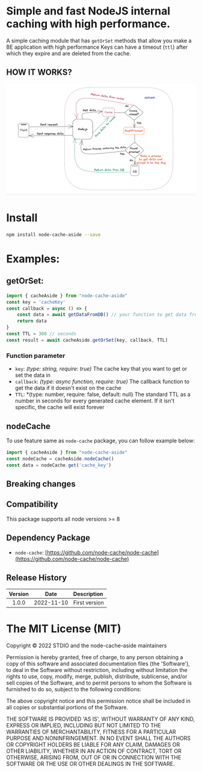 <!-- ![Logo](./static//logo.svg) -->

<!-- [![Node.js CI](https://github.com/node-cache/node-cache/workflows/Node.js%20CI/badge.svg?branch=master)](https://github.com/node-cache/node-cache/actions?query=workflow%3A%22Node.js+CI%22+branch%3A%22master%22)
![Dependency status](https://img.shields.io/david/node-cache/node-cache)
[![NPM package version](https://img.shields.io/npm/v/node-cache?label=npm%20package)](https://www.npmjs.com/package/node-cache)
[![NPM monthly downloads](https://img.shields.io/npm/dm/node-cache)](https://www.npmjs.com/package/node-cache)
[![GitHub issues](https://img.shields.io/github/issues/node-cache/node-cache)](https://github.com/node-cache/node-cache/issues)
[![Coveralls Coverage](https://img.shields.io/coveralls/node-cache/node-cache.svg)](https://coveralls.io/github/node-cache/node-cache) -->

# Simple and fast NodeJS internal caching with high performance.

A simple caching module that has `getOrSet` methods that allow you make a BE application with high performance
Keys can have a timeout (`ttl`) after which they expire and are deleted from the cache.


## HOW IT WORKS?

![How it works](./static/flow.jpg)


# Install

```bash
npm install node-cache-aside --save
```

# Examples:

## getOrSet:

```js
import { cacheAside } from "node-cache-aside"
const key = 'cacheKey'
const callback = async () => {
    const data = await getDataFromDB() // your function to get data from database
    return data
}
const TTL = 300 // seconds
const result = await cacheAside.getOrSet(key, callback, TTL)
```

### Function parameter

- `key`: *(type: string, require: true)* The cache key that you want to get or set the data in
- `callback`: *(type: async function, require: true)* The callback function to get the data if it doesn't exist on the cache
- `TTL`: *(type: number, require: false, default: null) The standard TTL as a number in seconds for every generated cache element. If it isn't specific, the cache will exist forever


## nodeCache
To use feature same as `node-cache` package, you can follow example below: 
```js
import { cacheAside } from "node-cache-aside"
const nodeCache = cacheAside.nodeCache()
const data = nodeCache.get('cache_key')
```
## Breaking changes


## Compatibility

This package supports all node versions >= 8


## Dependency Package
- `node-cache`: [https://github.com/node-cache/node-cache](https://github.com/node-cache/node-cache)


## Release History
|Version|Date|Description|
|:--:|:--:|:--|
|1.0.0|2022-11-10|First version|


# The MIT License (MIT)

Copyright © 2022 STDIO and the node-cache-aside maintainers

Permission is hereby granted, free of charge, to any person obtaining
a copy of this software and associated documentation files (the
'Software'), to deal in the Software without restriction, including
without limitation the rights to use, copy, modify, merge, publish,
distribute, sublicense, and/or sell copies of the Software, and to
permit persons to whom the Software is furnished to do so, subject to
the following conditions:

The above copyright notice and this permission notice shall be
included in all copies or substantial portions of the Software.

THE SOFTWARE IS PROVIDED 'AS IS', WITHOUT WARRANTY OF ANY KIND,
EXPRESS OR IMPLIED, INCLUDING BUT NOT LIMITED TO THE WARRANTIES OF
MERCHANTABILITY, FITNESS FOR A PARTICULAR PURPOSE AND NONINFRINGEMENT.
IN NO EVENT SHALL THE AUTHORS OR COPYRIGHT HOLDERS BE LIABLE FOR ANY
CLAIM, DAMAGES OR OTHER LIABILITY, WHETHER IN AN ACTION OF CONTRACT,
TORT OR OTHERWISE, ARISING FROM, OUT OF OR IN CONNECTION WITH THE
SOFTWARE OR THE USE OR OTHER DEALINGS IN THE SOFTWARE.
